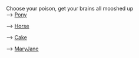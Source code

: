 Choose your poison, get your brains all mooshed up     
--> [Pony](https://www.youtube.com/watch?v=X0gyqsPdWFE)   
     
--> [Horse](https://www.youtube.com/watch?v=QCGcCC065CY)   
    
--> [Cake](https://vimeo.com/128877443)     
     
--> [MaryJane](https://www.youtube.com/watch?v=JIpv81BH8Wo)      
